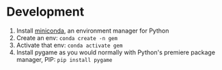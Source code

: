 # Development

1. Install [miniconda](https://docs.conda.io/en/latest/miniconda.html), an environment manager for Python
2. Create an env: `conda create -n gem`
3. Activate that env: `conda activate gem`
4. Install pygame as you would normally with Python's premiere package manager, PIP: `pip install pygame`